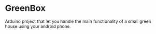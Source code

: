 # GreenBox
Arduino project that let you handle the main functionality of a small green house using your android phone.
